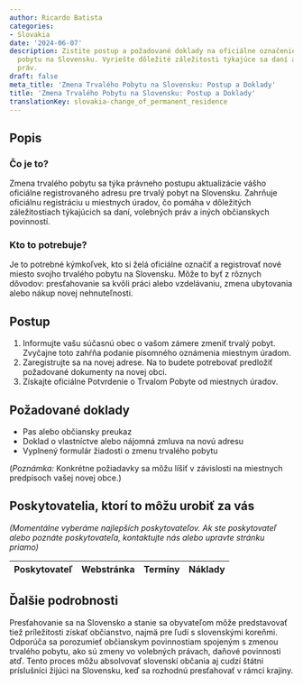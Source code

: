 ```yaml
---
author: Ricardo Batista
categories:
- Slovakia
date: '2024-06-07'
description: Zistite postup a požadované doklady na oficiálne označenie nového trvalého
  pobytu na Slovensku. Vyriešte dôležité záležitosti týkajúce sa daní a volebných
  práv.
draft: false
meta_title: 'Zmena Trvalého Pobytu na Slovensku: Postup a Doklady'
title: 'Zmena Trvalého Pobytu na Slovensku: Postup a Doklady'
translationKey: slovakia-change_of_permanent_residence
---
```



## Popis
### Čo je to?
Zmena trvalého pobytu sa týka právneho postupu aktualizácie vášho oficiálne registrovaného adresu pre trvalý pobyt na Slovensku. Zahrňuje oficiálnu registráciu u miestnych úradov, čo pomáha v dôležitých záležitostiach týkajúcich sa daní, volebných práv a iných občianskych povinností.

### Kto to potrebuje?
Je to potrebné kýmkoľvek, kto si želá oficiálne označiť a registrovať nové miesto svojho trvalého pobytu na Slovensku. Môže to byť z rôznych dôvodov: presťahovanie sa kvôli práci alebo vzdelávaniu, zmena ubytovania alebo nákup novej nehnuteľnosti.

## Postup
1. Informujte vašu súčasnú obec o vašom zámere zmeniť trvalý pobyt. Zvyčajne toto zahŕňa podanie písomného oznámenia miestnym úradom.
2. Zaregistrujte sa na novej adrese. Na to budete potrebovať predložiť požadované dokumenty na novej obci.
3. Získajte oficiálne Potvrdenie o Trvalom Pobyte od miestnych úradov.

## Požadované doklady
- Pas alebo občiansky preukaz
- Doklad o vlastníctve alebo nájomná zmluva na novú adresu
- Vyplnený formulár žiadosti o zmenu trvalého pobytu

(*Poznámka:* Konkrétne požiadavky sa môžu líšiť v závislosti na miestnych predpisoch vašej novej obce.)

## Poskytovatelia, ktorí to môžu urobiť za vás

_(Momentálne vyberáme najlepších poskytovateľov. Ak ste poskytovateľ alebo poznáte poskytovateľa, kontaktujte nás alebo upravte stránku priamo)_

| Poskytovateľ    |     Webstránka  |     Termíny      |       Náklady    |
| --------------- | --------------- |  :-------------: | :-------------: |

## Ďalšie podrobnosti
Presťahovanie sa na Slovensko a stanie sa obyvateľom môže predstavovať tiež príležitosti získať občianstvo, najmä pre ľudí s slovenskými koreňmi. Odporúča sa porozumieť občianskym povinnostiam spojeným s zmenou trvalého pobytu, ako sú zmeny vo volebných právach, daňové povinnosti atď. Tento proces môžu absolvovať slovenskí občania aj cudzí štátni príslušníci žijúci na Slovensku, keď sa rozhodnú presťahovať v rámci krajiny.
